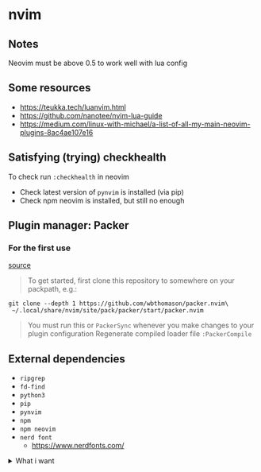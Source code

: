 # nvim

## Notes
Neovim must be above 0.5 to work well with lua config

## Some resources
- https://teukka.tech/luanvim.html
- https://github.com/nanotee/nvim-lua-guide
- https://medium.com/linux-with-michael/a-list-of-all-my-main-neovim-plugins-8ac4ae107e16

## Satisfying (trying) checkhealth
To check run `:checkhealth` in neovim
- Check latest version of `pynvim` is installed (via pip)
- Check npm neovim is installed, but still no enough

## Plugin manager: Packer
### For the first use
[source](https://github.com/wbthomason/packer.nvim#quickstart)

> To get started, first clone this repository to somewhere on your packpath, e.g.:
```shell
git clone --depth 1 https://github.com/wbthomason/packer.nvim\
 ~/.local/share/nvim/site/pack/packer/start/packer.nvim
```
> You must run this or `PackerSync` whenever you make changes to your plugin configuration
> Regenerate compiled loader file
> `:PackerCompile`

## External dependencies
- `ripgrep`
- `fd-find`
- `python3`
- `pip`
- `pynvim`
- `npm`
- `npm neovim`
- `nerd font`
  - https://www.nerdfonts.com/

<details>
 <summary>What i want</summary>

### Maybe without plug-in
- [ ] find lua version of a vim option
- [ ] spell check, FR & EN
- [ ] nice & robust setting for tags
  - when line was deleted, or after add to stage
- [ ] on fresh open file, jump line of the history
- [ ] smart indentation on paste from clipboard
  - https://github.com/neovim/neovim/issues/3566
  - `]p`

### With plugin
- [ ] a nice completion please
  - No easy response, i want nice completion mainly for javascript & php.
  Php often not really supported by vim & neovim community
  - candidates:
    - coc
    - nvim-comp
  - Order suggestion:
    1. definition
    2. buffer
    3. clipboard never
- [ ] snippets
- [ ] linter (branch `linter`)
  - candidates:
    - ALE (branch `linter-ale`)
      - [X] Installed
      - [ ] Can't run `setup`
        - It’s not work like that
      - [ ] Can't find documentation with `packer`
    - nvim-lint (branch `linter-nvim-lint`)
      - [X] Installed
      - [ ] Lint ok (list below)
        - [ ] markdown
          > Error detected while processing BufWritePost Autocommands for "*":
          > Error running vale: ENOENT: no such file or directory
        - [ ] js
          - nothing
            - after some change in config, error appear, no such file…
              - setting path of the bin eslint, nothing again
              - launching eslint, i see error `Module.createRequire is not a function`
                - seems to be a wrong node version
                  - Blocked, node didn’t work anymore on wsl ubuntu 22 on windows
                  Wait for a fix https://github.com/microsoft/WSL/issues/8151 to work on windows
                  and test on other OS
        - [X] php phpcs
          > Error running phpcs: ENOENT: no such file or directory
            - Specified path for phpcs and it’s works, but phpcs need to be setted
            - phpcs config is saved here: `~/.config/composer/vendor/squizlabs/php_codesniffer/CodeSniffer.conf`
            - phpcs custom rules have to be write in a *.xml file so `phpcs --standard=my-standard.xml`
            [X] try : https://github.com/mfussenegger/nvim-lint#customize-built-in-linter-parameters
              - argument `--standard` almost work, ale not showing error just warning
                - maybe because windows?
                  - https://github.com/dense-analysis/ale/issues/3111
                  - https://github.com/dense-analysis/ale/issues/2655
                  - maybe because `\`, i tried to set `noshellslash` but no sure is correct or not enough
    - nvim-lspconfig
  - for:
    - [ ] sql
    - [ ] php
    - [ ] javascript
    - [ ] react
    - [ ] typescript
    - [ ] ruby
    - [ ] python
    - [ ] lua
    - [ ] shell
    - [ ] nginx
    - [ ] docker

### Done
- [X] max line length highlight
- [X] keep column width for gitsigns
- [X] barbar
  - [X] use tab instead classic buffer
  - [X] visual order cycling
  Using only buffer & no vim tab make it OK,
  but have to quit explicitly the last buffer
- [X] switch dark / light theme
- [X] succeed to put plug-in config in a separate file
- [X] pair
- [X] visual search
- [X] Visual status bar
- [X] markdown ? Not easy for code blocks
  - Finally no plug-in for markdown, the visual out of the box suit to me.
  Just add goyo, having a clear space when I'm not coding
- [X] ~~like ctrlp~~ telescope
- [X] indent setting by language
- [X] jump chunk to chunk
- [X] like vim gutter
- [X] comment quickly
- [X] surround
- [X] compile when needed
- [X] like nerdtree
- [X] map f5 to `:e!`
</details>
